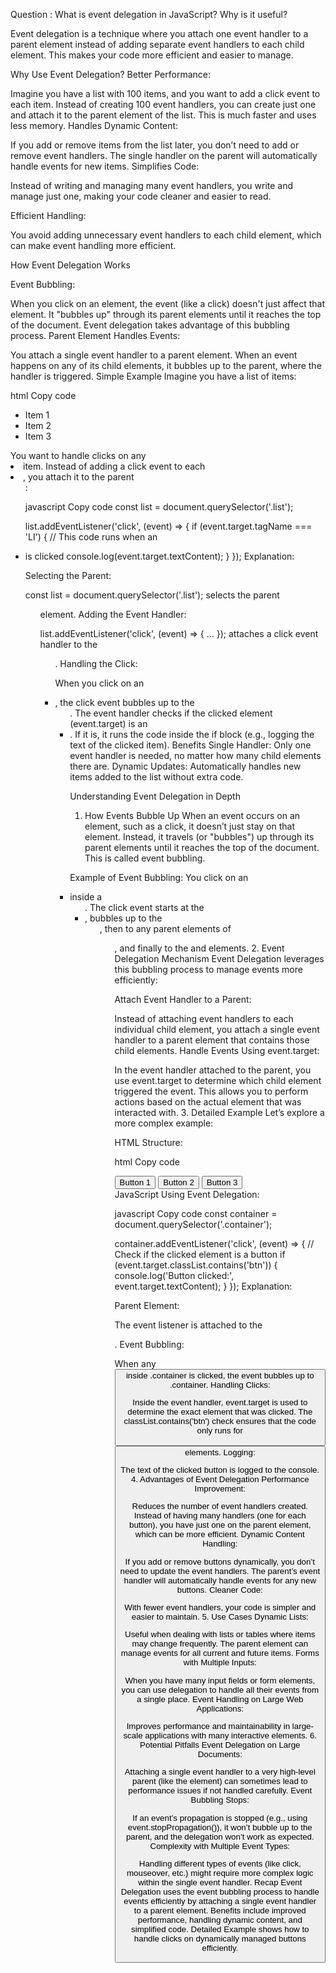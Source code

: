 Question : What is event delegation in JavaScript? Why is it useful?

Event delegation is a technique where you attach one event handler to a parent element instead of adding separate event handlers to each child element. This makes your code more efficient and easier to manage.

Why Use Event Delegation?
Better Performance:

Imagine you have a list with 100 items, and you want to add a click event to each item. Instead of creating 100 event handlers, you can create just one and attach it to the parent element of the list. This is much faster and uses less memory.
Handles Dynamic Content:

If you add or remove items from the list later, you don’t need to add or remove event handlers. The single handler on the parent will automatically handle events for new items.
Simplifies Code:

Instead of writing and managing many event handlers, you write and manage just one, making your code cleaner and easier to read.

Efficient Handling:

You avoid adding unnecessary event handlers to each child element, which can make event handling more efficient.

How Event Delegation Works

Event Bubbling:

When you click on an element, the event (like a click) doesn't just affect that element. It "bubbles up" through its parent elements until it reaches the top of the document. Event delegation takes advantage of this bubbling process.
Parent Element Handles Events:

You attach a single event handler to a parent element. When an event happens on any of its child elements, it bubbles up to the parent, where the handler is triggered.
Simple Example
Imagine you have a list of items:

html
Copy code
<ul class="list">
  <li>Item 1</li>
  <li>Item 2</li>
  <li>Item 3</li>
</ul>
You want to handle clicks on any <li> item. Instead of adding a click event to each <li>, you attach it to the parent <ul>:

javascript
Copy code
const list = document.querySelector('.list');

list.addEventListener('click', (event) => {
  if (event.target.tagName === 'LI') {
    // This code runs when an <li> is clicked
    console.log(event.target.textContent);
  }
});
Explanation:

Selecting the Parent:

const list = document.querySelector('.list'); selects the parent <ul> element.
Adding the Event Handler:

list.addEventListener('click', (event) => { ... }); attaches a click event handler to the <ul>.
Handling the Click:

When you click on an <li>, the click event bubbles up to the <ul>. The event handler checks if the clicked element (event.target) is an <li>. If it is, it runs the code inside the if block (e.g., logging the text of the clicked item).
Benefits
Single Handler: Only one event handler is needed, no matter how many child elements there are.
Dynamic Updates: Automatically handles new items added to the list without extra code.



Understanding Event Delegation in Depth
1. How Events Bubble Up
When an event occurs on an element, such as a click, it doesn’t just stay on that element. Instead, it travels (or "bubbles") up through its parent elements until it reaches the top of the document. This is called event bubbling.

Example of Event Bubbling:
You click on an <li> inside a <ul>. The click event starts at the <li>, bubbles up to the <ul>, then to any parent elements of <ul>, and finally to the <body> and <html> elements.
2. Event Delegation Mechanism
Event Delegation leverages this bubbling process to manage events more efficiently:

Attach Event Handler to a Parent:

Instead of attaching event handlers to each individual child element, you attach a single event handler to a parent element that contains those child elements.
Handle Events Using event.target:

In the event handler attached to the parent, you use event.target to determine which child element triggered the event. This allows you to perform actions based on the actual element that was interacted with.
3. Detailed Example
Let’s explore a more complex example:

HTML Structure:

html
Copy code
<div class="container">
  <button class="btn">Button 1</button>
  <button class="btn">Button 2</button>
  <button class="btn">Button 3</button>
</div>
JavaScript Using Event Delegation:

javascript
Copy code
const container = document.querySelector('.container');

container.addEventListener('click', (event) => {
  // Check if the clicked element is a button
  if (event.target.classList.contains('btn')) {
    console.log('Button clicked:', event.target.textContent);
  }
});
Explanation:

Parent Element:

The event listener is attached to the <div class="container">.
Event Bubbling:

When any <button> inside .container is clicked, the event bubbles up to .container.
Handling Clicks:

Inside the event handler, event.target is used to determine the exact element that was clicked. The classList.contains('btn') check ensures that the code only runs for <button> elements.
Logging:

The text of the clicked button is logged to the console.
4. Advantages of Event Delegation
Performance Improvement:

Reduces the number of event handlers created. Instead of having many handlers (one for each button), you have just one on the parent element, which can be more efficient.
Dynamic Content Handling:

If you add or remove buttons dynamically, you don’t need to update the event handlers. The parent’s event handler will automatically handle events for any new buttons.
Cleaner Code:

With fewer event handlers, your code is simpler and easier to maintain.
5. Use Cases
Dynamic Lists:

Useful when dealing with lists or tables where items may change frequently. The parent element can manage events for all current and future items.
Forms with Multiple Inputs:

When you have many input fields or form elements, you can use delegation to handle all their events from a single place.
Event Handling on Large Web Applications:

Improves performance and maintainability in large-scale applications with many interactive elements.
6. Potential Pitfalls
Event Delegation on Large Documents:

Attaching a single event handler to a very high-level parent (like the <body> element) can sometimes lead to performance issues if not handled carefully.
Event Bubbling Stops:

If an event’s propagation is stopped (e.g., using event.stopPropagation()), it won’t bubble up to the parent, and the delegation won’t work as expected.
Complexity with Multiple Event Types:

Handling different types of events (like click, mouseover, etc.) might require more complex logic within the single event handler.
Recap
Event Delegation uses the event bubbling process to handle events efficiently by attaching a single event handler to a parent element.
Benefits include improved performance, handling dynamic content, and simplified code.
Detailed Example shows how to handle clicks on dynamically managed buttons efficiently.
